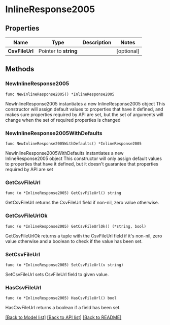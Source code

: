 # InlineResponse2005

## Properties

Name | Type | Description | Notes
------------ | ------------- | ------------- | -------------
**CsvFileUrl** | Pointer to **string** |  | [optional] 

## Methods

### NewInlineResponse2005

`func NewInlineResponse2005() *InlineResponse2005`

NewInlineResponse2005 instantiates a new InlineResponse2005 object
This constructor will assign default values to properties that have it defined,
and makes sure properties required by API are set, but the set of arguments
will change when the set of required properties is changed

### NewInlineResponse2005WithDefaults

`func NewInlineResponse2005WithDefaults() *InlineResponse2005`

NewInlineResponse2005WithDefaults instantiates a new InlineResponse2005 object
This constructor will only assign default values to properties that have it defined,
but it doesn't guarantee that properties required by API are set

### GetCsvFileUrl

`func (o *InlineResponse2005) GetCsvFileUrl() string`

GetCsvFileUrl returns the CsvFileUrl field if non-nil, zero value otherwise.

### GetCsvFileUrlOk

`func (o *InlineResponse2005) GetCsvFileUrlOk() (*string, bool)`

GetCsvFileUrlOk returns a tuple with the CsvFileUrl field if it's non-nil, zero value otherwise
and a boolean to check if the value has been set.

### SetCsvFileUrl

`func (o *InlineResponse2005) SetCsvFileUrl(v string)`

SetCsvFileUrl sets CsvFileUrl field to given value.

### HasCsvFileUrl

`func (o *InlineResponse2005) HasCsvFileUrl() bool`

HasCsvFileUrl returns a boolean if a field has been set.


[[Back to Model list]](../README.md#documentation-for-models) [[Back to API list]](../README.md#documentation-for-api-endpoints) [[Back to README]](../README.md)


